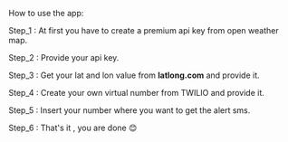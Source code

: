 How to use the app:

Step_1 : At first you have to create a premium api key from
open weather map.

Step_2 : Provide your api key.

Step_3 : Get your lat and lon value from __latlong.com__ and provide it.

Step_4 : Create your own virtual number from TWILIO and provide it.

Step_5 : Insert your number where you want to get the alert sms.

Step_6 : That's it , you are done 😊